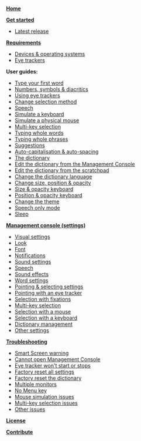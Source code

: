 **[Home](https://github.com/JuliusSweetland/OptiKey/wiki)**

**[Get started](https://github.com/JuliusSweetland/OptiKey/wiki/Get-Started)**
* [Latest release](https://github.com/JuliusSweetland/OptiKey/releases/latest)

**[Requirements](https://github.com/JuliusSweetland/OptiKey/wiki/Requirements)**
* [Devices & operating systems](https://github.com/JuliusSweetland/OptiKey/wiki/Requirements#device-os-requirements)
* [Eye trackers](https://github.com/JuliusSweetland/OptiKey/wiki/Requirements#supported-eye-trackers)

**User guides:**
* [Type your first word](https://github.com/JuliusSweetland/OptiKey/wiki/Type-your-first-word)
* [Numbers, symbols & diacritics](https://github.com/JuliusSweetland/OptiKey/wiki/Numbers,-symbols-and-diacritics)
* [Using eye trackers](https://github.com/JuliusSweetland/OptiKey/wiki/Using-eye-trackers)
* [Change selection method](https://github.com/JuliusSweetland/OptiKey/wiki/Change-selection-method)
* [Speech](https://github.com/JuliusSweetland/OptiKey/wiki/Speech)
* [Simulate a keyboard](https://github.com/JuliusSweetland/OptiKey/wiki/Simulate-a-keyboard)
* [Simulate a physical mouse](https://github.com/JuliusSweetland/OptiKey/wiki/User-Guide#simulate-a-physical-mouse)
* [Multi-key selection](https://github.com/JuliusSweetland/OptiKey/wiki/User-Guide#multi-key-selection)
 * [Typing whole words](https://github.com/JuliusSweetland/OptiKey/wiki/User-Guide#typing-whole-words)
 * [Typing whole phrases](https://github.com/JuliusSweetland/OptiKey/wiki/User-Guide#typing-whole-phrases)
* [Suggestions](https://github.com/JuliusSweetland/OptiKey/wiki/User-Guide#suggestions)
* [Auto-capitalisation & auto-spacing](https://github.com/JuliusSweetland/OptiKey/wiki/User-Guide#auto-capitalisation-and-auto-spacing)
* [The dictionary](https://github.com/JuliusSweetland/OptiKey/wiki/User-Guide#the-dictionary)
 * [Edit the dictionary from the Management Console](https://github.com/JuliusSweetland/OptiKey/wiki/User-Guide#edit-the-dictionary-from-the-management-console)
 * [Edit the dictionary from the scratchpad](https://github.com/JuliusSweetland/OptiKey/wiki/User-Guide#edit-the-dictionary-from-the-scratchpad)
 * [Change the dictionary language](https://github.com/JuliusSweetland/OptiKey/wiki/User-Guide#change-the-dictionary-language)
* [Change size, position & opacity](https://github.com/JuliusSweetland/OptiKey/wiki/User-Guide#change-size-position-and-opacity)
 * [Size & opacity keyboard](https://github.com/JuliusSweetland/OptiKey/wiki/User-Guide#size-and-opacity-keyboard)
 * [Position & opacity keyboard](https://github.com/JuliusSweetland/OptiKey/wiki/User-Guide#position-and-opacity-keyboard)
* [Change the theme](https://github.com/JuliusSweetland/OptiKey/wiki/User-Guide#change-the-theme)
* [Speech only mode](https://github.com/JuliusSweetland/OptiKey/wiki/User-Guide#speech-only-mode)
* [Sleep](https://github.com/JuliusSweetland/OptiKey/wiki/User-Guide#sleep)

**[Management console (settings)](https://github.com/JuliusSweetland/OptiKey/wiki/Management-Console)**
* [Visual settings](https://github.com/JuliusSweetland/OptiKey/wiki/Management-Console#visuals)
 * [Look](https://github.com/JuliusSweetland/OptiKey/wiki/Management-Console#visuals-look)
 * [Font](https://github.com/JuliusSweetland/OptiKey/wiki/Management-Console#visuals-font)
 * [Notifications](https://github.com/JuliusSweetland/OptiKey/wiki/Management-Console#visuals-notifications)
* [Sound settings](https://github.com/JuliusSweetland/OptiKey/wiki/Management-Console#sounds)
 * [Speech](https://github.com/JuliusSweetland/OptiKey/wiki/Management-Console#sounds-speech)
 * [Sound effects](https://github.com/JuliusSweetland/OptiKey/wiki/Management-Console#sounds-sounds-effects)
* [Word settings](https://github.com/JuliusSweetland/OptiKey/wiki/Management-Console#words)
* [Pointing & selecting settings](https://github.com/JuliusSweetland/OptiKey/wiki/Management-Console#pointing-and-selecting)
 * [Pointing with an eye tracker](https://github.com/JuliusSweetland/OptiKey/wiki/Management-Console#pointing-with-an-eye-tracker)
 * [Selection with fixations](https://github.com/JuliusSweetland/OptiKey/wiki/Management-Console#selection-with-fixations)
 * [Multi-key selection](https://github.com/JuliusSweetland/OptiKey/wiki/Management-Console#multi-key-selection)
 * [Selection with a mouse](https://github.com/JuliusSweetland/OptiKey/wiki/Management-Console#selection-with-a-mouse)
 * [Selection with a keyboard](https://github.com/JuliusSweetland/OptiKey/wiki/Management-Console#selection-with-a-keyboard)
* [Dictionary management](https://github.com/JuliusSweetland/OptiKey/wiki/Management-Console#dictionary)
* [Other settings](https://github.com/JuliusSweetland/OptiKey/wiki/Management-Console#other)

**[Troubleshooting](https://github.com/JuliusSweetland/OptiKey/wiki/Troubleshooting)**
* [Smart Screen warning](https://github.com/JuliusSweetland/OptiKey/wiki/Troubleshooting#smart-screen-warning)
* [Cannot open Management Console](https://github.com/JuliusSweetland/OptiKey/wiki/Troubleshooting#cannot-open-management-console)
* [Eye tracker won't start or stops](https://github.com/JuliusSweetland/OptiKey/wiki/Troubleshooting#eye-tracker-wont-start-or-stops)
* [Factory reset all settings](https://github.com/JuliusSweetland/OptiKey/wiki/Troubleshooting#factory-reset-all-settings)
* [Factory reset the dictionary](https://github.com/JuliusSweetland/OptiKey/wiki/Troubleshooting#factory-reset-the-dictionary)
* [Multiple monitors](https://github.com/JuliusSweetland/OptiKey/wiki/Troubleshooting#multiple-monitors)
* [No Menu key](https://github.com/JuliusSweetland/OptiKey/wiki/Troubleshooting#no-menu-key)
* [Mouse simulation issues](https://github.com/JuliusSweetland/OptiKey/wiki/Troubleshooting#mouse-simulation-issues)
* [Multi-key selection issues](https://github.com/JuliusSweetland/OptiKey/wiki/Troubleshooting#multi-key-selection-issues)
* [Other issues](https://github.com/JuliusSweetland/OptiKey/wiki/Troubleshooting#other-issues)

**[License](https://github.com/JuliusSweetland/OptiKey/wiki/License)**

**[Contribute](https://github.com/JuliusSweetland/OptiKey/wiki/Contribute)**
